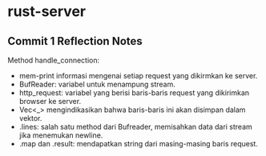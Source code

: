 # rust-server

## Commit 1 Reflection Notes

Method handle_connection: 

- mem-print informasi mengenai setiap request yang dikirmkan ke server.
- BufReader: variabel untuk menampung stream. 
- http_request: variabel yang berisi baris-baris request yang dikirimkan browser ke server. 
- Vec<_> mengindikasikan bahwa baris-baris ini akan disimpan dalam vektor.
- .lines: salah satu method dari Bufreader, memisahkan data dari stream jika menemukan newline.
- .map dan .result: mendapatkan string dari masing-masing baris request.
